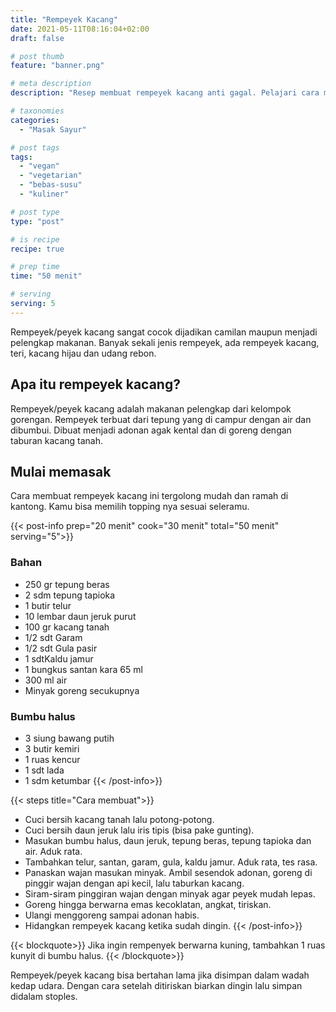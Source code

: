 ```yaml
---
title: "Rempeyek Kacang"
date: 2021-05-11T08:16:04+02:00
draft: false

# post thumb
feature: "banner.png"

# meta description
description: "Resep membuat rempeyek kacang anti gagal. Pelajari cara membuat rempeyek kacang yang gurih dan renyah."

# taxonomies
categories:
  - "Masak Sayur"

# post tags
tags:
  - "vegan"
  - "vegetarian"
  - "bebas-susu"
  - "kuliner"

# post type
type: "post"

# is recipe
recipe: true

# prep time
time: "50 menit"

# serving
serving: 5
---
```

Rempeyek/peyek kacang sangat cocok dijadikan camilan maupun menjadi pelengkap makanan. Banyak sekali jenis rempeyek, ada rempeyek kacang, teri, kacang hijau dan udang rebon.

## Apa itu rempeyek kacang?

Rempeyek/peyek kacang adalah makanan pelengkap dari kelompok gorengan. Rempeyek terbuat dari tepung yang di campur dengan air dan dibumbui. Dibuat menjadi adonan agak kental dan di goreng dengan taburan kacang tanah.

## Mulai memasak

Cara membuat rempeyek kacang ini tergolong mudah dan ramah di kantong. Kamu bisa memilih topping nya sesuai seleramu.

{{< post-info prep="20 menit" cook="30 menit" total="50 menit" serving="5">}}

### Bahan

-   250 gr tepung beras
-   2 sdm tepung tapioka
-   1 butir telur
-   10 lembar daun jeruk purut
-   100 gr kacang tanah
-   1/2 sdt Garam
-   1/2 sdt Gula pasir
-   1 sdtKaldu jamur
-   1 bungkus santan kara 65 ml
-   300 ml air
-   Minyak goreng secukupnya

### Bumbu halus

-   3 siung bawang putih
-   3 butir kemiri
-   1 ruas kencur
-   1 sdt lada
-   1 sdm ketumbar
{{< /post-info>}}

{{< steps title="Cara membuat">}}
-   Cuci bersih kacang tanah lalu potong-potong.
-   Cuci bersih daun jeruk lalu iris tipis (bisa pake gunting).
-   Masukan bumbu halus, daun jeruk, tepung beras, tepung tapioka dan air. Aduk rata.
-   Tambahkan telur, santan, garam, gula, kaldu jamur. Aduk rata, tes rasa.
-   Panaskan wajan masukan minyak. Ambil sesendok adonan, goreng di pinggir wajan dengan api kecil, lalu taburkan kacang.
-   Siram-siram pinggiran wajan dengan minyak agar peyek mudah lepas.
-   Goreng hingga berwarna emas kecoklatan, angkat, tiriskan.
-   Ulangi menggoreng sampai adonan habis.
-   Hidangkan rempeyek kacang ketika sudah dingin.
{{< /post-info>}}

{{< blockquote>}}
Jika ingin rempenyek berwarna kuning, tambahkan 1 ruas kunyit di bumbu halus.
{{< /blockquote>}}

Rempeyek/peyek kacang bisa bertahan lama jika disimpan dalam wadah kedap udara. Dengan cara setelah ditiriskan biarkan dingin lalu simpan didalam stoples.

